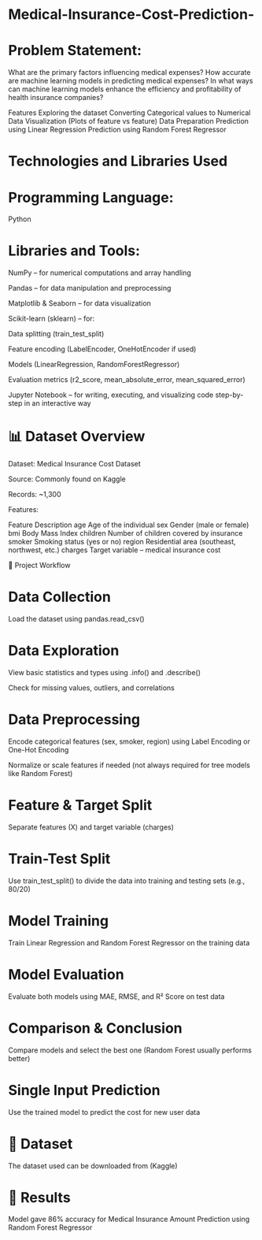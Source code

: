 # Medical-Insurance-Cost-Prediction-
# Problem Statement:

What are the primary factors influencing medical expenses?
How accurate are machine learning models in predicting medical expenses?
In what ways can machine learning models enhance the efficiency and profitability of health insurance companies?

Features
Exploring the dataset
Converting Categorical values to Numerical
Data Visualization (Plots of feature vs feature)
Data Preparation
Prediction using Linear Regression
Prediction using Random Forest Regressor
# Technologies and Libraries Used
# Programming Language:
Python 

# Libraries and Tools:

NumPy – for numerical computations and array handling

Pandas – for data manipulation and preprocessing

Matplotlib & Seaborn – for data visualization

Scikit-learn (sklearn) – for:

Data splitting (train_test_split)

Feature encoding (LabelEncoder, OneHotEncoder if used)

Models (LinearRegression, RandomForestRegressor)

Evaluation metrics (r2_score, mean_absolute_error, mean_squared_error)

Jupyter Notebook – for writing, executing, and visualizing code step-by-step in an interactive way

# 📊 Dataset Overview
Dataset: Medical Insurance Cost Dataset

Source: Commonly found on Kaggle

Records: ~1,300

Features:

Feature	Description
age	Age of the individual
sex	Gender (male or female)
bmi	Body Mass Index
children	Number of children covered by insurance
smoker	Smoking status (yes or no)
region	Residential area (southeast, northwest, etc.)
charges	Target variable – medical insurance cost

🔁 Project Workflow
# Data Collection

Load the dataset using pandas.read_csv()

# Data Exploration

View basic statistics and types using .info() and .describe()

Check for missing values, outliers, and correlations

# Data Preprocessing

Encode categorical features (sex, smoker, region) using Label Encoding or One-Hot Encoding

Normalize or scale features if needed (not always required for tree models like Random Forest)

# Feature & Target Split

Separate features (X) and target variable (charges)

# Train-Test Split

Use train_test_split() to divide the data into training and testing sets (e.g., 80/20)

# Model Training

Train Linear Regression and Random Forest Regressor on the training data

# Model Evaluation

Evaluate both models using MAE, RMSE, and R² Score on test data

# Comparison & Conclusion

Compare models and select the best one (Random Forest usually performs better)

# Single Input Prediction

Use the trained model to predict the cost for new user data


# 📁 Dataset
The dataset used can be downloaded from (Kaggle) 
# 🔑 Results
Model gave 86% accuracy for Medical Insurance Amount Prediction using Random Forest Regressor

